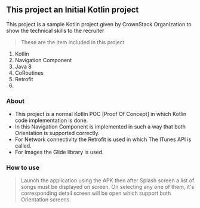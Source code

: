 ## This project an Initial Kotlin project

This project is a sample Kotlin project given by CrownStack Organization to show the technical skills to the recruiter

> These are the item included in this project

1. Kotlin
2. Navigation Component
3. Java 8
4. CoRoutines
5. Retrofit
6.

### About
- This project is a normal Kotlin POC [Proof Of Concept] in which Kotlin code implementation is done.
- In this Navigation Component is implemented in such a way that both Orientation is supported correctly.
- For Network connectivity the Retrofit is used in which The ITunes API is called.
- For Images the Glide library is used.

### How to use
> Launch the application using the APK then after Splash screen a list of songs must be displayed on screen. On selecting any one of them, it's corresponding detail screen will be open which support both Orientation screens.